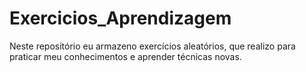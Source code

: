 # Exercicios_Aprendizagem
Neste repositório eu armazeno exercícios aleatórios, que realizo para praticar meu conhecimentos e aprender técnicas novas.
